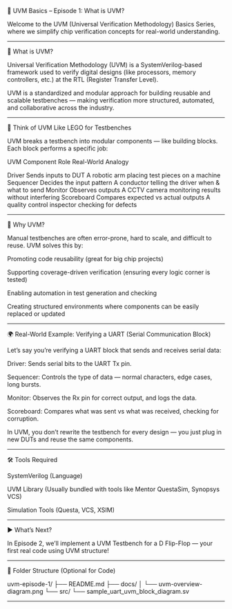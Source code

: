 📘 UVM Basics – Episode 1: What is UVM?

Welcome to the UVM (Universal Verification Methodology) Basics Series, where we simplify chip verification concepts for real-world understanding.


---

🔧 What is UVM?

Universal Verification Methodology (UVM) is a SystemVerilog-based framework used to verify digital designs (like processors, memory controllers, etc.) at the RTL (Register Transfer Level).

UVM is a standardized and modular approach for building reusable and scalable testbenches — making verification more structured, automated, and collaborative across the industry.


---

🧱 Think of UVM Like LEGO for Testbenches

UVM breaks a testbench into modular components — like building blocks. Each block performs a specific job:

UVM Component	Role	Real-World Analogy

Driver	Sends inputs to DUT	A robotic arm placing test pieces on a machine
Sequencer	Decides the input pattern	A conductor telling the driver when & what to send
Monitor	Observes outputs	A CCTV camera monitoring results without interfering
Scoreboard	Compares expected vs actual outputs	A quality control inspector checking for defects



---

🧠 Why UVM?

Manual testbenches are often error-prone, hard to scale, and difficult to reuse. UVM solves this by:

Promoting code reusability (great for big chip projects)

Supporting coverage-driven verification (ensuring every logic corner is tested)

Enabling automation in test generation and checking

Creating structured environments where components can be easily replaced or updated



---

🌍 Real-World Example: Verifying a UART (Serial Communication Block)

Let’s say you’re verifying a UART block that sends and receives serial data:

Driver: Sends serial bits to the UART Tx pin.

Sequencer: Controls the type of data — normal characters, edge cases, long bursts.

Monitor: Observes the Rx pin for correct output, and logs the data.

Scoreboard: Compares what was sent vs what was received, checking for corruption.


In UVM, you don’t rewrite the testbench for every design — you just plug in new DUTs and reuse the same components.


---

🛠️ Tools Required

SystemVerilog (Language)

UVM Library (Usually bundled with tools like Mentor QuestaSim, Synopsys VCS)

Simulation Tools (Questa, VCS, XSIM)



---

▶️ What’s Next?

In Episode 2, we’ll implement a UVM Testbench for a D Flip-Flop — your first real code using UVM structure!


---

📂 Folder Structure (Optional for Code)

uvm-episode-1/
├── README.md
├── docs/
│   └── uvm-overview-diagram.png
└── src/
    └── sample_uart_uvm_block_diagram.sv


---

